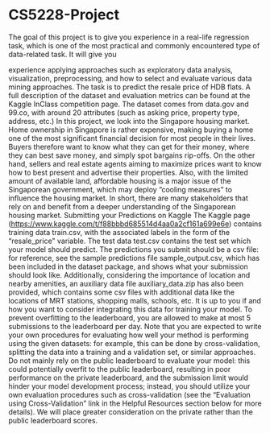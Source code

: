 # CS5228-Project

The goal of this project is to give you experience in a real-life regression task, which is one of the most practical and commonly encountered type of data-related task. It will give you
 
       
experience applying approaches such as exploratory data analysis, visualization, preprocessing, and how to select and evaluate various data mining approaches.
The task is to predict the resale price of HDB flats. A full description of the dataset and evaluation metrics can be found at the Kaggle InClass competition page. The dataset comes from data.gov and 99.co, with around 20 attributes (such as asking price, property type, address, etc.)
In this project, we look into the Singapore housing market. Home ownership in Singapore is rather expensive, making buying a home one of the most significant financial decision for most people in their lives. Buyers therefore want to know what they can get for their money, where they can best save money, and simply spot bargains rip-offs. On the other hand, sellers and real estate agents aiming to maximize prices want to know how to best present and advertise their properties. Also, with the limited amount of available land, affordable housing is a major issue of the Singaporean government, which may deploy ”cooling measures” to influence the housing market. In short, there are many stakeholders that rely on and benefit from a deeper understanding of the Singaporean housing market.
Submitting your Predictions on Kaggle
The Kaggle page (https://www.kaggle.com/t/f88bbbd685514d4aa0a2cf161a699e6e) contains training data train.csv, with the associated labels in the form of the “resale_price" variable. The test data test.csv contains the test set which your model should predict. The predictions you submit should be a csv file: for reference, see the sample predictions file sample_output.csv, which has been included in the dataset package, and shows what your submission should look like. Additionally, considering the importance of location and nearby amenities, an auxiliary data file auxiliary_data.zip has also been provided, which contains some csv files with additional data like the locations of MRT stations, shopping malls, schools, etc. It is up to you if and how you want to consider integrating this data for training your model.
To prevent overfitting to the leaderboard, you are allowed to make at most 5 submissions to the leaderboard per day. Note that you are expected to write your own procedures for evaluating how well your method is performing using the given datasets: for example, this can be done by cross-validation, splitting the data into a training and a validation set, or similar approaches. Do not mainly rely on the public leaderboard to evaluate your model: this could potentially overfit to the public leaderboard, resulting in poor performance on the private leaderboard, and the submission limit would hinder your model development process; instead, you should utilize your own evaluation procedures such as cross-validation (see the “Evaluation using Cross-Validation” link in the Helpful Resources section below for more details). We will place greater consideration on the private rather than the public leaderboard scores.

